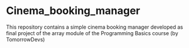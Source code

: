# Cinema_booking_manager
This repository contains a simple cinema booking manager developed as final project of the array module of the Programming Basics course (by TomorrowDevs)
